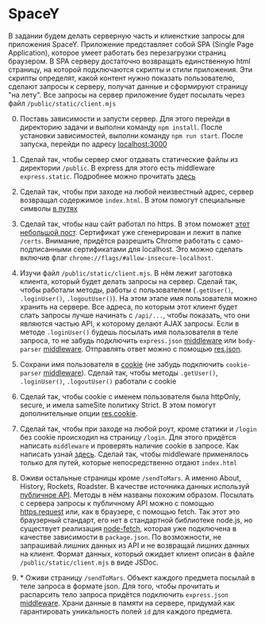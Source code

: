 # SpaceY

В задании будем делать серверную часть и клиенсткие запросы для приложения SpaceY.
Приложение представляет собой SPA (Single Page Application), 
которое умеет работать без перезагрузки страниц браузером.
В SPA серверу достаточно возвращать единственную html страницу, 
на которой подключаются скрипты и стили приложения.
Эти скрипты определят, какой контент нужно показать пользователю,
сделают запросы к серверу, получат данные и сформируют страницу "на лету".
Все запросы на сервер приложение будет посылать через файл `/public/static/client.mjs`

0. Поставь зависимости и запусти сервер.
Для этого перейди в директорию задачи и выполни команду `npm install`.
После установки зависимостей, выполни команду `npm run start`.
После запуска, перейди по адресу [localhost:3000](http://localhost:3000)

1. Сделай так, чтобы сервер смог отдавать статические файлы из директории `/public`. 
В express для этого есть middleware `express.static`.
Подробнее можно прочитать [здесь](https://expressjs.com/en/starter/static-files.html)

2. Сделай так, чтобы при заходе на любой неизвестный адрес, сервер возвращал содержимое `index.html`.
В этом помогут специальные символы [в путях](https://expressjs.com/en/guide/routing.html#route-paths)

3. Сделай так, чтобы наш сайт работал по https.
В этом поможет [этот небольшой пост](https://timonweb.com/posts/running-expressjs-server-over-https/).
Сертификат уже сгенерирован и лежит в папке `/certs`.
Внимание, придётся разрешить Chrome работать с само-подписанными сертификатами для localhost.
Это можно сделать включив флаг `chrome://flags/#allow-insecure-localhost`.

4. Изучи файл `/public/static/client.mjs`. В нём лежит заготовка клиента, который будет делать запросы на сервер.
Сделай так, чтобы работали методы, работы с пользователем (`.getUser()`, `.loginUser()`, `.logoutUser()`).
На этом этапе имя пользователя можно хранить на сервере.
Все адреса, по которым этот клиент будет слать запросы лучше начинать с `/api/...`, 
чтобы показать, что они являются частью API, к которому делают AJAX запросы.
Если в методе `.loginUser()` будешь посылать имя пользователя в теле запроса, то не забудь подключить `express.json` [middleware](https://expressjs.com/en/4x/api.html#express.json) или  `body-parser` [middleware](https://expressjs.com/en/resources/middleware/body-parser.html).
Отправлять ответ можно с помощью [res.json](https://expressjs.com/en/4x/api.html#res.json).

5. Сохрани имя пользователя в [cookie](https://expressjs.com/en/4x/api.html#req.cookies) (не забудь подключить `cookie-parser` [middleware](https://expressjs.com/en/resources/middleware/cookie-parser.html)). 
Сделай так, чтобы методы `.getUser()`, `.loginUser()`, `.logoutUser()` работали с cookie

6. Сделай так, чтобы cookie с именем пользователя была httpOnly, secure, и имела sameSite политику Strict. 
В этом помогут дополнительные опции [res.cookie](https://expressjs.com/en/4x/api.html#res.cookie).

7. Сделай так, чтобы при заходе на любой роут, кроме статики и `/login` без cookie происходил на страницу `/login`.
Для этого придётся написать `middleware` и проверять наличие cookie в запросе.
Как написать узнай [здесь](https://expressjs.com/en/guide/writing-middleware.html).
Сделай так, чтобы middleware применялось только для путей, которые непосредственно отдают `index.html`

8. Оживи остальные страницы кроме `/sendToMars`. А именно About, History, Rockets, Roadster.
В качестве источника данных используй [публичное API](https://docs.spacexdata.com/).
Методы в нём названы похожим образом.
Посылать с сервера запросы к публичному API можно с помощью
[https.request](https://nodejs.org/api/https.html#https_https_request_url_options_callback)
или, как в браузере, с помощью fetch.
Так этот это браузерный стандарт, его нет в стандартной библиотеке node.js,
но существует реализация [node-fetch](https://github.com/bitinn/node-fetch),
которая уже подключена в качестве зависимости в `package.json`.
По возможности, не запрашивай лишних данных из API и не возвращай лишних данных на клиент.
Формат данных, который ожидает клиент описан в файле `/public/static/client.mjs` в виде JSDoc.

9. \* Оживи страницу `/sendToMars`. Объект каждого предмета посылай в теле запроса в формате json.
Для того, чтобы прочитать и распарсить тело запроса придётся подключить `express.json` [middleware](https://expressjs.com/en/4x/api.html#express.json).
Храни данные в памяти на сервере, придумай как гарантировать уникальность полей `id` для каждого предмета.

